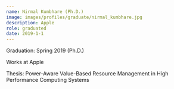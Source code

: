 ```yaml
---
name: Nirmal Kumbhare (Ph.D.)
image: images/profiles/graduate/nirmal_kumbhare.jpg
description: Apple
role: graduated
date: 2019-1-1
---
```


Graduation: Spring 2019 (Ph.D.)

Works at Apple 

Thesis: Power-Aware Value-Based Resource Management in High Performance Computing Systems